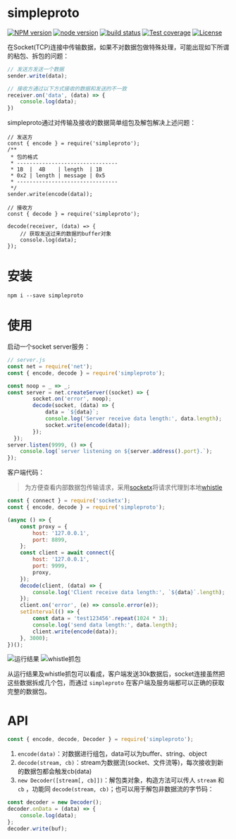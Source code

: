 # simpleproto
[![NPM version](https://img.shields.io/npm/v/simpleproto.svg?style=flat-square)](https://npmjs.org/package/simpleproto)
[![node version](https://img.shields.io/badge/node.js-%3E=_6.0-green.svg?style=flat-square)](http://nodejs.org/download/)
[![build status](https://img.shields.io/travis/avwo/simpleproto.svg?style=flat-square)](https://travis-ci.org/avwo/simpleproto)
[![Test coverage](https://codecov.io/gh/avwo/simpleproto/branch/master/graph/badge.svg?style=flat-square)](https://codecov.io/gh/avwo/simpleproto)
[![License](https://img.shields.io/npm/l/simpleproto.svg?style=flat-square)](https://www.npmjs.com/package/simpleproto)

在Socket(TCP)连接中传输数据，如果不对数据包做特殊处理，可能出现如下所谓的粘包、拆包的问题：
``` js
// 发送方发送一个数据
sender.write(data);

// 接收方通过以下方式接收的数据和发送的不一致
receiver.on('data', (data) => {
	console.log(data);
})

```
simpleproto通过对传输及接收的数据简单组包及解包解决上述问题：
```
// 发送方
const { encode } = require('simpleproto');
/**
 * 包的格式
 * --------------------------------
 * 1B  |  4B    | length  | 1B
 * 0x2 | length | message | 0x5
 * --------------------------------
 */
sender.write(encode(data));

// 接收方
const { decode } = require('simpleproto'); 

decode(receiver, (data) => {
	// 获取发送过来的数据的buffer对象
	console.log(data);
});

```
# 安装

	npm i --save simpleproto

# 使用

启动一个socket server服务：
```js
// server.js
const net = require('net');
const { encode, decode } = require('simpleproto');

const noop = _ => _;
const server = net.createServer((socket) => {
		socket.on('error', noop);
		decode(socket, (data) => {
			data = `${data}`;
			console.log('Server receive data length:', data.length);
			socket.write(encode(data));
		});
  });
server.listen(9999, () => {
	console.log(`server listening on ${server.address().port}.`);
});
```
客户端代码：
> 为方便查看内部数据包传输请求，采用[socketx](https://github.com/avwo/socketx)将请求代理到本地[whistle](https://github.com/avwo/whistle)

``` js
const { connect } = require('socketx');
const { encode, decode } = require('simpleproto');

(async () => {
	const proxy = {
		host: '127.0.0.1',
		port: 8899,
	};
	const client = await connect({
		host: '127.0.0.1',
		port: 9999,
		proxy,
	});
	decode(client, (data) => {
		console.log('Client receive data length:', `${data}`.length);
	});
	client.on('error', (e) => console.error(e));
	setInterval(() => {
		const data = 'test123456'.repeat(1024 * 3);
		console.log('send data length:', data.length);
		client.write(encode(data));
	}, 3000);
})();
```
![运行结果](https://user-images.githubusercontent.com/11450939/47899816-bad88900-deb5-11e8-9ebc-e29675422aee.png)
![whistle抓包](https://user-images.githubusercontent.com/11450939/47899797-aeecc700-deb5-11e8-97f9-48a19022d416.png)

从运行结果及whistle抓包可以看成，客户端发送30k数据后，socket连接虽然把这些数据拆成几个包，而通过 `simpleproto` 在客户端及服务端都可以正确的获取完整的数据包。

# API
``` js
const { encode, decode, Decoder } = require('simpleproto');
```

1. `encode(data)`：对数据进行组包，data可以为buffer、string、object
2. `decode(stream, cb)`：stream为数据流(socket、文件流等)，每次接收到新的数据包都会触发cb(data)
3. `new Decoder([stream[, cb]])`：解包类对象，构造方法可以传人 `stream` 和 `cb` ，功能同 `decode(stream, cb)`；也可以用于解包非数据流的字节码：

``` js
const decoder = new Decoder();
decoder.onData = (data) => {
	console.log(data);
};
decoder.write(buf);
```
